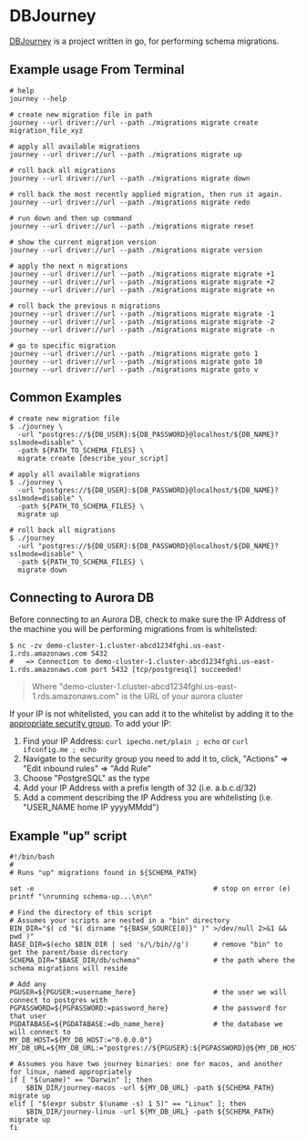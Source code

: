 DBJourney
=========

[DBJourney](https://github.com/db-journey/journey) is a project written in go, for performing schema migrations.

## Example usage From Terminal

```Shell
# help
journey --help

# create new migration file in path
journey --url driver://url --path ./migrations migrate create migration_file_xyz

# apply all available migrations
journey --url driver://url --path ./migrations migrate up

# roll back all migrations
journey --url driver://url --path ./migrations migrate down

# roll back the most recently applied migration, then run it again.
journey --url driver://url --path ./migrations migrate redo

# run down and then up command
journey --url driver://url --path ./migrations migrate reset

# show the current migration version
journey --url driver://url --path ./migrations migrate version

# apply the next n migrations
journey --url driver://url --path ./migrations migrate migrate +1
journey --url driver://url --path ./migrations migrate migrate +2
journey --url driver://url --path ./migrations migrate migrate +n

# roll back the previous n migrations
journey --url driver://url --path ./migrations migrate migrate -1
journey --url driver://url --path ./migrations migrate migrate -2
journey --url driver://url --path ./migrations migrate migrate -n

# go to specific migration
journey --url driver://url --path ./migrations migrate goto 1
journey --url driver://url --path ./migrations migrate goto 10
journey --url driver://url --path ./migrations migrate goto v
```

## Common Examples

```Shell
# create new migration file
$ ./journey \
  -url "postgres://${DB_USER}:${DB_PASSWORD}@localhost/${DB_NAME}?sslmode=disable" \
  -path ${PATH_TO_SCHEMA_FILES} \
  migrate create [describe_your_script]

# apply all available migrations
$ ./journey \
  -url "postgres://${DB_USER}:${DB_PASSWORD}@localhost/${DB_NAME}?sslmode=disable" \
  -path ${PATH_TO_SCHEMA_FILES} \
  migrate up

# roll back all migrations
$ ./journey
  -url "postgres://${DB_USER}:${DB_PASSWORD}@localhost/${DB_NAME}?sslmode=disable" \
  -path ${PATH_TO_SCHEMA_FILES} \
  migrate down
```

## Connecting to Aurora DB
Before connecting to an Aurora DB, check to make sure the IP Address of the machine you will be performing migrations from is whitelisted:

```
$ nc -zv demo-cluster-1.cluster-abcd1234fghi.us-east-1.rds.amazonaws.com 5432
#   => Connection to demo-cluster-1.cluster-abcd1234fghi.us-east-1.rds.amazonaws.com port 5432 [tcp/postgresql] succeeded!
```

> Where "demo-cluster-1.cluster-abcd1234fghi.us-east-1.rds.amazonaws.com" is the URL of your aurora cluster

If your IP is not whitelisted, you can add it to the whitelist by adding it to the [appropriate security group](https://console.aws.amazon.com/ec2/v2/home?region=us-east-1#SecurityGroups:search=[SECURITY_GROUP_ID_HERE];sort=groupId). To add your IP:

1. Find your IP Address: `curl ipecho.net/plain ; echo` or `curl ifconfig.me ; echo`
1. Navigate to the security group you need to add it to, click, "Actions" => "Edit inbound rules" => "Add Rule"
1. Choose "PostgreSQL" as the type
1. Add your IP Address with a prefix length of 32 (i.e. a.b.c.d/32)
1. Add a comment describing the IP Address you are whitelisting (i.e. "USER_NAME home IP yyyyMMdd")

## Example "up" script

```Shell
#!/bin/bash
#
# Runs "up" migrations found in ${SCHEMA_PATH}

set -e                                            # stop on error (e)
printf "\nrunning schema-up...\n\n"

# Find the directory of this script
# Assumes your scripts are nested in a "bin" directory
BIN_DIR="$( cd "$( dirname "${BASH_SOURCE[0]}" )" >/dev/null 2>&1 && pwd )"
BASE_DIR=$(echo $BIN_DIR | sed 's/\/bin//g')      # remove "bin" to get the parent/base directory
SCHEMA_DIR="$BASE_DIR/db/schema"                  # the path where the schema migrations will reside

# Add any
PGUSER=${PGUSER:=username_here}                   # the user we will connect to postgres with
PGPASSWORD=${PGPASSWORD:=password_here}           # the password for that user
PGDATABASE=${PGDATABASE:=db_name_here}            # the database we will connect to
MY_DB_HOST=${MY_DB_HOST:="0.0.0.0"}
MY_DB_URL=${MY_DB_URL:="postgres://${PGUSER}:${PGPASSWORD}@${MY_DB_HOST}/${PGDATABASE}"}

# Assumes you have two journey binaries: one for macos, and another for linux, named appropriately
if [ "$(uname)" == "Darwin" ]; then
    $BIN_DIR/journey-macos -url ${MY_DB_URL} -path ${SCHEMA_PATH} migrate up
elif [ "$(expr substr $(uname -s) 1 5)" == "Linux" ]; then
    $BIN_DIR/journey-linux -url ${MY_DB_URL} -path ${SCHEMA_PATH} migrate up
fi
```